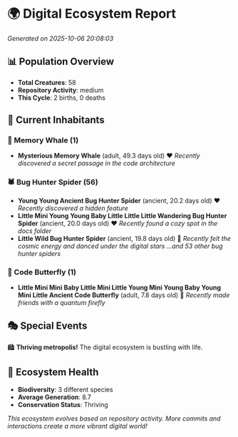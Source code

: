 # 🌍 Digital Ecosystem Report
*Generated on 2025-10-06 20:08:03*

## 📊 Population Overview
- **Total Creatures**: 58
- **Repository Activity**: medium
- **This Cycle**: 2 births, 0 deaths

## 👥 Current Inhabitants

### 🐋 Memory Whale (1)
- **Mysterious Memory Whale** (adult, 49.3 days old) ❤️
  *Recently discovered a secret passage in the code architecture*

### 🕷️ Bug Hunter Spider (56)
- **Young Young Ancient Bug Hunter Spider** (ancient, 20.2 days old) ❤️
  *Recently discovered a hidden feature*
- **Little Mini Young Young Baby Little Little Little Wandering Bug Hunter Spider** (ancient, 20.0 days old) ❤️
  *Recently found a cozy spot in the docs folder*
- **Little Wild Bug Hunter Spider** (ancient, 19.8 days old) 💛
  *Recently felt the cosmic energy and danced under the digital stars*
  *...and 53 other bug hunter spiders*

### 🦋 Code Butterfly (1)
- **Little Mini Mini Baby Little Mini Little Young Mini Young Baby Young Mini Little Ancient Code Butterfly** (adult, 7.8 days old) 💚
  *Recently made friends with a quantum firefly*

## 🎭 Special Events

🏙️ **Thriving metropolis!** The digital ecosystem is bustling with life.

## 🔬 Ecosystem Health
- **Biodiversity**: 3 different species
- **Average Generation**: 8.7
- **Conservation Status**: Thriving

*This ecosystem evolves based on repository activity. More commits and interactions create a more vibrant digital world!*
